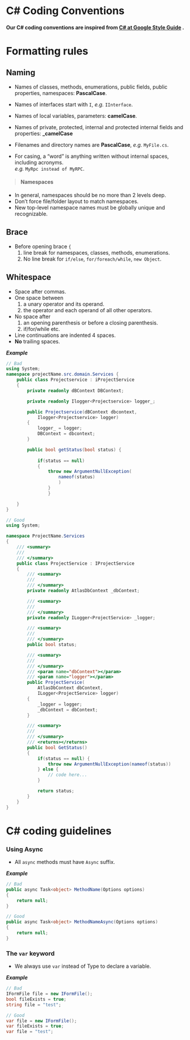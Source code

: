 # C# Coding Conventions

#### Our C# coding conventions are inspired from  [C# at Google Style Guide](https://google.github.io/styleguide/csharp-style.html) .

# Formatting rules

## Naming
- Names of classes, methods, enumerations, public fields, public properties, namespaces: **PascalCase**.

- Names of interfaces start with `I`, *e.g.* `IInterface`.

- Names of local variables, parameters: **camelCase**.

- Names of private, protected, internal and protected internal fields and properties: **_camelCase**

- Filenames and directory names are **PascalCase**, *e.g.* `MyFile.cs`.

- For casing, a “word” is anything written without internal spaces, including acronyms.  
   *e.g.* `MyRpc instead of MyRPC`.  

> #### Namespaces
- In general, namespaces should be no more than 2 levels deep.
- Don’t force file/folder layout to match namespaces.
- New top-level namespace names must be globally unique and recognizable.

## Brace
- Before opening brace `{`
    1) line break for namespaces, classes, methods, enumerations.
    2) No line break for `if/else`, `for/foreach/while`, `new Object`.

## Whitespace
- Space after commas.
- One space between
    1) a unary operator and its operand.
    2) the operator and each operand of all other operators.
- No space after 
    1) an opening parenthesis or before a closing parenthesis. 
    2) if/for/while etc.
- Line continuations are indented 4 spaces.
- **No** trailing spaces.

***Example***  
```c#
// Bad
using System;
namespace projectName.src.domain.Services {
    public class Projectservice : iProjectService 
    {
        private readonly dBContext DBContext;

        private readonly Ilogger<Projectservice> logger_;

        public Projectservice(dBContext dbcontext,
            Ilogger<Projectservice> logger)
        {
            logger_ = logger;
            DBContext = dbcontext;
        }

        public bool getStatus(bool status) { 
       
            if(status == null)
            {
                throw new ArgumentNullException(
                    nameof(status)
                    )
                }
                }

    } 
}
```
```C#
// Good
using System;

namespace ProjectName.Services 
{    
    /// <summary>
    /// 
    /// </summary>
    public class ProjectService : IProjectService
    {
        /// <summary>
        /// 
        /// </summary>
        private readonly AtlasDbContext _dbContext;

        /// <summary>
        /// 
        /// </summary>
        private readonly ILogger<ProjectService> _logger;

        /// <summary>
        /// 
        /// </summary>
        public bool status;

        /// <summary>
        /// 
        /// </summary>
        /// <param name="dbContext"></param>
        /// <param name="logger"></param>
        public ProjectService(
            AtlasDbContext dbContext,
            ILogger<ProjectService> logger)
        {
            _logger = logger;
            _dbContext = dbContext;
        }

        /// <summary>
        /// 
        /// </summary>
        /// <returns></returns>
        public bool GetStatus()
        { 
            if(status == null) {
                throw new ArgumentNullException(nameof(status))
            } else {
                // code here...
            }

            return status;
        }
    } 
}
```

# C# coding guidelines

### Using Async 

- All `async` methods must have `Async` suffix.  

***Example***
```c#
// Bad
public async Task<object> MethodName(Options options) 
{
    return null;
}
```
```c#
// Good
public async Task<object> MethodNameAsync(Options options) 
{
    return null;
}
```

### The `var` keyword

- We always use `var` instead of Type to declare a variable.

***Example***
```c#
// Bad
IFormFile file = new IFormFile();
bool fileExists = true;
string file = "test";
```

```c#
// Good
var file = new IFormFile();
var fileExists = true;
var file = "test";
```
